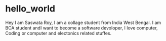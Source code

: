 # hello_world
Hey I am Saswata Roy, I am a collage student from India West Bengal. I am BCA student andI want to become a software devoloper, I love computer, Coding or computer and electonics related stuffes. 
